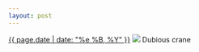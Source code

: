 ```yaml
---
layout: post
---
```


<p>
  <time><a href="/47">{{ page.date | date: "%e %B, %Y" }}</a></time>
  <a href="/47"><img src="{{ site.assets_url }}/47.jpg"/></a>
  <span>Dubious crane</span>
</p>
